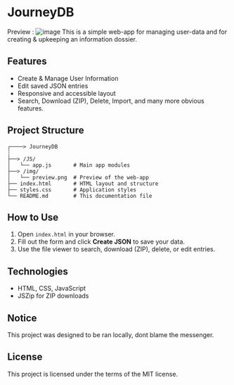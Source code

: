 # JourneyDB

Preview :
![image](https://github.com/user-attachments/assets/7db149ec-d880-47cd-b822-5b5cca40cebb)
This is a simple web-app for managing user-data and for creating & upkeeping an information dossier.

## Features

- Create & Manage User Information
- Edit saved JSON entries
- Responsive and accessible layout
- Search, Download (ZIP), Delete, Import, and many more obvious features.

## Project Structure

```
┌────> JourneyDB
┆
├──> /JS/
│   └── app.js       # Main app modules
├──> /img/
│   └── preview.png  # Preview of the web-app
├── index.html       # HTML layout and structure
├── styles.css       # Application styles
└── README.md        # This documentation file
```

## How to Use

1. Open `index.html` in your browser.
2. Fill out the form and click **Create JSON** to save your data.
3. Use the file viewer to search, download (ZIP), delete, or edit entries.

## Technologies

- HTML, CSS, JavaScript
- JSZip for ZIP downloads

## Notice
This project was designed to be ran locally, dont blame the messenger.

## License

This project is licensed under the terms of the MIT license.
